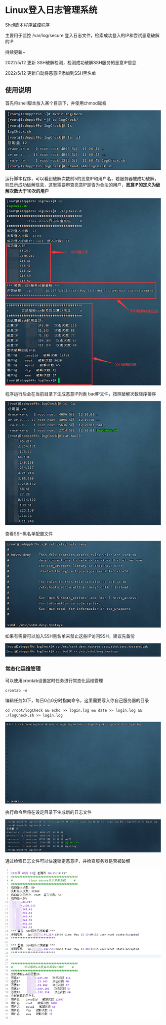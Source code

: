 # Linux登入日志管理系统

Shell脚本程序监控程序

主要用于监控 /var/log/secure 登入日志文件，检索成功登入的IP和尝试恶意破解的IP

持续更新~

2022/5/12 更新 SSH破解检测，检测成功破解SSH服务的恶意IP信息

2022/5/12 更新自动将恶意IP添加到SSH黑名单

## 使用说明

首先将shell脚本放入某个目录下，并使用chmod赋权

![image-20220511084823285](readme.assets/image-20220511084823285.png)

运行脚本程序，可以看到破解次数前5的恶意IP和用户名，若服务器被成功破解，则显示成功破解信息，这里需要审查恶意IP是否为合法的用户，**恶意IP的定义为破解次数大于10次的用户**

![image-20220512195818356](readme.assets/image-20220512195818356.png)

程序运行后会在当前目录下生成恶意IP列表 badIP文件，按照破解次数降序排序

![image-20220512200409035](readme.assets/image-20220512200409035.png)

查看SSH黑名单配置文件

![image-20220512201058376](readme.assets/image-20220512201058376.png)

如果有需要可以加入SSH黑名单来禁止这些IP访问SSH，建议先备份

![image-20220512201200344](readme.assets/image-20220512201200344.png)





### 常态化运维管理

可以使用crontab设置定时任务进行常态化运维管理

```
crontab -e
```

编辑任务如下，每日0点0分时指向命令，这里需要写入你自己服务器的目录

```
cd /root/logCheck && echo >> login.log && date >> login.log && ./logCheck.sh >> login.log
```

![image-20220511085714506](readme.assets/image-20220511085714506.png)

执行命令后将在设定目录下生成新的日志文件

![image-20220512204938011](readme.assets/image-20220512204938011.png)

通过检索日志文件可以快速锁定恶意IP，并检查服务器是否被破解

![image-20220512201513915](readme.assets/image-20220512201513915.png)
